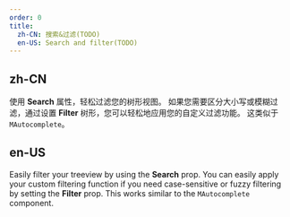 ```yaml
---
order: 0
title:
  zh-CN: 搜索&过滤(TODO)
  en-US: Search and filter(TODO)
---
```


## zh-CN

使用 **Search** 属性，轻松过滤您的树形视图。 如果您需要区分大小写或模糊过滤，通过设置 **Filter** 树形，您可以轻松地应用您的自定义过滤功能。 这类似于 `MAutocomplete`。

## en-US

Easily filter your treeview by using the **Search** prop. You can easily apply your custom filtering function if you
need case-sensitive or fuzzy filtering by setting the **Filter** prop. This works similar to the `MAutocomplete`
component.
